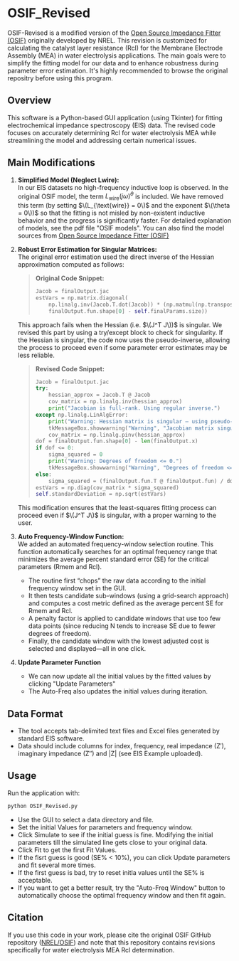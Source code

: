 # OSIF_Revised

OSIF-Revised is a modified version of the [Open Source Impedance Fitter (OSIF)](https://github.com/NREL/OSIF) originally developed by NREL. This revision is customized for calculating the catalyst layer resistance (Rcl) for the Membrane Electrode Assembly (MEA) in water electrolysis applications. The main goals were to simplify the fitting model for our data and to enhance robustness during parameter error estimation. It's highly recommended to browse the original repositry before using this program. 

## Overview

This software is a Python-based GUI application (using Tkinter) for fitting electrochemical impedance spectroscopy (EIS) data. The revised code focuses on accurately determining Rcl for water electrolysis MEA while streamlining the model and addressing certain numerical issues.

## Main Modifications

1. **Simplified Model (Neglect Lwire):**  
   In our EIS datasets no high-frequency inductive loop is observed. In the original OSIF model, the term $L_{\text{wire}}(j\omega)^{\theta}$ is included. We have removed this term (by setting $\(L_{\text{wire}} = 0\)$ and the exponent $\(\theta = 0\))$ so that the fitting is not misled by non-existent inductive behavior and the progress is significantly faster. For detalied explanation of models, see the pdf file "OSIF models". You can also find the model sources from [Open Source Impedance Fitter (OSIF)](https://github.com/NREL/OSIF)

2. **Robust Error Estimation for Singular Matrices:**  
   The original error estimation used the direct inverse of the Hessian approximation computed as follows:
   > **Original Code Snippet:**
   > 
   > ```python
   > Jacob = finalOutput.jac
   > estVars = np.matrix.diagonal(
   >     np.linalg.inv(Jacob.T.dot(Jacob)) * (np.matmul(np.transpose(finalOutput.fun), finalOutput.fun)) / (
   >     finalOutput.fun.shape[0] - self.finalParams.size))
   > ```
   This approach fails when the Hessian (i.e. $\(J^T J\))$ is singular. We revised this part by using a try/except block to check for singularity. If the Hessian is singular, the code now uses the pseudo-inverse, allowing the process to proceed even if some parameter error estimates may be less reliable.
   > **Revised Code Snippet:**
   > 
   > ```python
   > Jacob = finalOutput.jac
   > try:
   >     hessian_approx = Jacob.T @ Jacob
   >     cov_matrix = np.linalg.inv(hessian_approx)
   >     print("Jacobian is full-rank. Using regular inverse.")
   > except np.linalg.LinAlgError:
   >     print("Warning: Hessian matrix is singular — using pseudo-inverse instead.")
   >     tkMessageBox.showwarning("Warning", "Jacobian matrix singular. Some parameter errors may be unreliable.")
   >     cov_matrix = np.linalg.pinv(hessian_approx)
   > dof = finalOutput.fun.shape[0] - len(finalOutput.x)
   > if dof <= 0:
   >     sigma_squared = 0
   >     print("Warning: Degrees of freedom <= 0.")
   >     tkMessageBox.showwarning("Warning", "Degrees of freedom <= 0. Check data points.")
   > else:
   >     sigma_squared = (finalOutput.fun.T @ finalOutput.fun) / dof
   > estVars = np.diag(cov_matrix * sigma_squared)
   > self.standardDeviation = np.sqrt(estVars)
   > ```
   This modification ensures that the least-squares fitting process can proceed even if $\(J^T J\)$ is singular, with a proper warning to the user.

3. **Auto Frequency-Window Function:**  
   We added an automated frequency-window selection routine. This function automatically searches for an optimal frequency range that minimizes the average percent standard error (SE) for the critical parameters (Rmem and Rcl).  
   - The routine first “chops” the raw data according to the initial frequency window set in the GUI.
   - It then tests candidate sub-windows (using a grid-search approach) and computes a cost metric defined as the average percent SE for Rmem and Rcl.
   - A penalty factor is applied to candidate windows that use too few data points (since reducing N tends to increase SE due to fewer degrees of freedom).
   - Finally, the candidate window with the lowest adjusted cost is selected and displayed—all in one click.
  
4. **Update Parameter Function**
   - We can now update all the initial values by the fitted values by clicking "Update Parameters"
   - The Auto-Freq also updates the initial values during iteration.

## Data Format

- The tool accepts tab-delimited text files and Excel files generated by standard EIS software.
- Data should include columns for index, frequency, real impedance (Z′), imaginary impedance (Z″) and |Z| (see EIS Example uploaded).
  
## Usage

Run the application with:
```bash
python OSIF_Revised.py
```
- Use the GUI to select a data directory and file.
- Set the initial Values for parameters and frequency window.
- Click Simulate to see if the initial guess is fine. Modifying the initial parameters till the simulated line gets close to your original data.
- Click Fit to get the first Fit Values.
- If the fisrt guess is good (SE% < 10%), you can click Update parameters and fit several more times.
- If the first guess is bad, try to reset initla values until the SE% is acceptable.
- If you want to get a better result, try the "Auto-Freq Window" button to automatically choose the optimal frequency window and then fit again.

## Citation

If you use this code in your work, please cite the original OSIF GitHub repository ([NREL/OSIF](https://github.com/NREL/OSIF)) and note that this repository contains revisions specifically for water electrolysis MEA Rcl determination.
